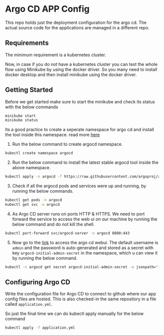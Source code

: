 # Argo CD APP Config

This repo holds just the deployment configuration for the argo cd. The actual source code for the applications are managed in a different repo.

## Requirements

The minimum requirement is a kubernetes cluster.


Now, in case if you do not have a kubernetes cluster you can test the whole flow using Minikube by using the docker driver. So you many need to install docker desktop and then install minikube using the docker driver.

## Getting Started

Before we get started make sure to start the minikube and check its status with the below commands

```bash
minikube start
minikube status
```

Its a good practice to create a seperate namespace for argo cd and install the tool inside this namespace. read more [here](https://argo-cd.readthedocs.io/en/stable/?_gl=1*12j3r4i*_ga*NTI0ODY3MzgxLjE3MTA5MDc3Nzk.*_ga_5Z1VTPDL73*MTcxMzAwMTM0Ny4yLjAuMTcxMzAwMTM0OS4wLjAuMA..#getting-started)

1. Run the below command to create argocd namespace.

```bash
kubectl create namespace argocd
```

2. Run the below command to install the latest stable argocd tool inside the above namespace.

```bash
kubectl apply -n argocd -f https://raw.githubusercontent.com/argoproj/argo-cd/stable/manifests/install.yaml
```

3. Check if all the argocd pods and services were up and running, by running the below commands.

```bash
kubectl get pods -n argocd
kubectl get svc -n argocd
```

4. As Argo CD server runs on ports HTTP & HTTPS. We need to port forward the service to access the web ui on our machine by running the below command and do not kill the shell.

```bash
kubectl port-forward svc/argocd-server -n argocd 8080:443
```

5. Now go to the [link](http://localhost:8080/) to access the argo cd webui. The default username is `admin` and the password is auto-generated and stored as a secret with key `argocd-initial-admin-secret` in the namespace, which u can view it by running the below command.

```bash
kubectl -n argocd get secret argocd-initial-admin-secret -o jsonpath="{.data.password}" | base64 --decode && echo
```

## Configuring Argo CD

Write the configuration file for Argo CD to connect to github where our app config files are hosted. This is also checked-in the same repository in a file called `application.yml`.

So just the final time we can do kubectl apply manually for the below command

```bash
kubectl apply -f application.yml
```